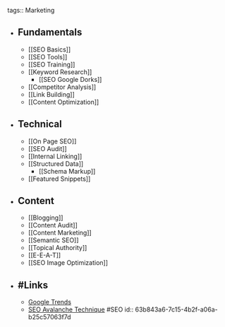 tags:: Marketing

- ## Fundamentals
	- [[SEO Basics]]
	- [[SEO Tools]]
	- [[SEO Training]]
	- [[Keyword Research]]
		- [[SEO Google Dorks]]
	- [[Competitor Analysis]]
	- [[Link Building]]
	- [[Content Optimization]]
- ## Technical
	- [[On Page SEO]]
	- [[SEO Audit]]
	- [[Internal Linking]]
	- [[Structured Data]]
		- [[Schema Markup]]
	- [[Featured Snippets]]
- ## Content
	- [[Blogging]]
	- [[Content Audit]]
	- [[Content Marketing]]
	- [[Semantic SEO]]
	- [[Topical Authority]]
	- [[E-E-A-T]]
	- [[SEO Image Optimization]]
- ## #Links
	- [Google Trends](https://trends.google.com/)
	- [SEO Avalanche Technique](https://www.buildersociety.com/threads/seo-avalanche-technique-ranking-with-no-resources.5114/) #SEO
	  id:: 63b843a6-7c15-4b2f-a06a-b25c57063f7d